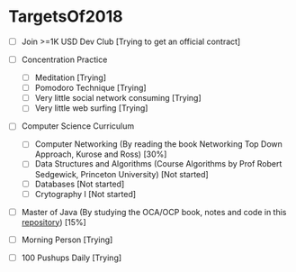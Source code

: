 # TargetsOf2018

* [ ] Join >=1K USD Dev Club [Trying to get an official contract]

* [ ] Concentration Practice
    * [ ] Meditation [Trying]
    * [ ] Pomodoro Technique [Trying]
    * [ ] Very little social network consuming [Trying]
    * [ ] Very little web surfing [Trying]

* [ ] Computer Science Curriculum
    * [ ] Computer Networking (By reading the book Networking Top Down Approach, Kurose and Ross) [30%]
    * [ ] Data Structures and Algorithms (Course Algorithms by Prof Robert Sedgewick, Princeton University) [Not started]
    * [ ] Databases [Not started]
    * [ ] Crytography I [Not started]
    
* [ ] Master of Java (By studying the OCA/OCP book, notes and code in this [repository](https://github.com/VanTamNguyen/LearningJava)) [15%]

* [ ] Morning Person [Trying]

* [ ] 100 Pushups Daily [Trying]
